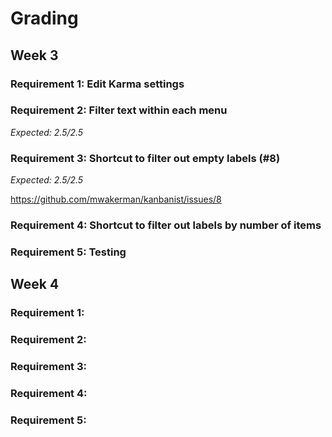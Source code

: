 # Grading

## Week 3

### Requirement 1: Edit Karma settings

### Requirement 2: Filter text within each menu

_Expected: 2.5/2.5_

### Requirement 3: Shortcut to filter out empty labels (#8)

_Expected: 2.5/2.5_

https://github.com/mwakerman/kanbanist/issues/8

### Requirement 4: Shortcut to filter out labels by number of items

### Requirement 5: Testing

## Week 4

### Requirement 1:

### Requirement 2:

### Requirement 3:

### Requirement 4:

### Requirement 5:
